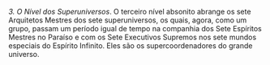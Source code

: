 ﻿<I>3. O Nível dos Superuniversos</I>. O terceiro nível absonito abrange os sete Arquitetos Mestres dos sete superuniversos, os quais, agora, como um grupo, passam um período igual de tempo na companhia dos Sete Espíritos Mestres no Paraíso e com os Sete Executivos Supremos nos sete mundos especiais do Espírito Infinito. Eles são os supercoordenadores do grande universo.